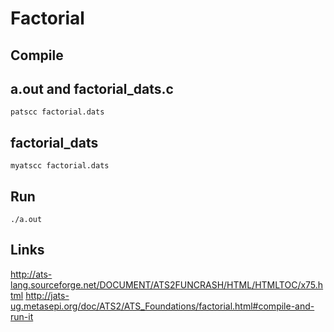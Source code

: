 # Factorial

## Compile

## a.out and factorial_dats.c

    patscc factorial.dats

## factorial_dats

    myatscc factorial.dats

## Run

    ./a.out

## Links

<http://ats-lang.sourceforge.net/DOCUMENT/ATS2FUNCRASH/HTML/HTMLTOC/x75.html>
<http://jats-ug.metasepi.org/doc/ATS2/ATS_Foundations/factorial.html#compile-and-run-it>